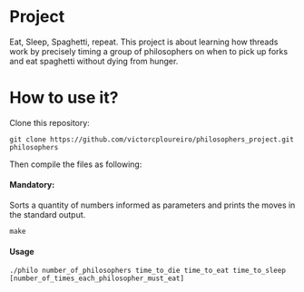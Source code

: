 # Project

Eat, Sleep, Spaghetti, repeat. This project is about learning how threads work by precisely timing a group of philosophers on when to pick up forks and eat spaghetti without dying from hunger.

# How to use it?

Clone this repository:

```shell
git clone https://github.com/victorcploureiro/philosophers_project.git philosophers
```

Then compile the files as following:

#### Mandatory:

Sorts a quantity of numbers informed as parameters and prints the moves in the standard output.

```shell
make
```

#### Usage

```shell
./philo number_of_philosophers time_to_die time_to_eat time_to_sleep [number_of_times_each_philosopher_must_eat]
```
